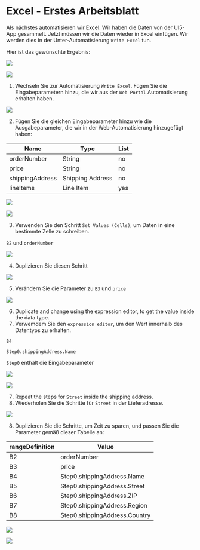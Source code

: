 # Excel - Erstes Arbeitsblatt


<!-- ## Excel automation -->

Als nächstes automatisieren wir Excel. Wir haben die Daten von der UI5-App gesammelt. Jetzt müssen wir die Daten wieder in Excel einfügen. Wir werden dies in der Unter-Automatisierung `Write Excel` tun.

Hier ist das gewünschte Ergebnis:

![](../images/0920.png)

![](../images/0921.png)


1. Wechseln Sie zur Automatisierung `Write Excel`. Fügen Sie die Eingabeparametern hinzu, die wir aus der `Web Portal` Automatisierung erhalten haben.

![](../images/0900.png)

2. Fügen Sie die gleichen Eingabeparameter hinzu wie die Ausgabeparameter, die wir in der Web-Automatisierung hinzugefügt haben:

| Name        | Type           | List  |
| ------------- |-------------| -----|
| orderNumber      | String | no |
| price      | String      |   no |
| shippingAddress | Shipping Address      |    no |
| lineItems | Line Item      |    yes |

![](../images/0901.png)

![](../images/0902.png)

3. Verwenden Sie den Schritt `Set Values (Cells)`, um Daten in eine bestimmte Zelle zu schreiben.

`B2` und `orderNumber`

![](../images/0903.png)

4. Duplizieren Sie diesen Schritt

![](../images/0904.png)

5. Verändern Sie die Parameter zu `B3` und `price`

![](../images/0905.png)

6. Duplicate and change using the expression editor, to get the value inside the data type.
6. Verwemdem Sie den `expression editor`, um den Wert innerhalb des Datentyps zu erhalten.

`B4` 

```
Step0.shippingAddress.Name
```

`Step0` enthält die Eingabeparameter

![](../images/0906.png)

![](../images/0907.png)

7. Repeat the steps for `Street` inside the shipping address.
7. Wiederholen Sie die Schritte für `Street` in der Lieferadresse.


![](../images/0908.png)

8. Duplizieren Sie die Schritte, um Zeit zu sparen, und passen Sie die Parameter gemäß dieser Tabelle an:

| rangeDefinition        | Value           | 
| ------------- |-------------|
| B2      | orderNumber |
| B3      | price      | 
| B4 | Step0.shippingAddress.Name      | 
| B5 | Step0.shippingAddress.Street      | 
| B6 | Step0.shippingAddress.ZIP      | 
| B7 | Step0.shippingAddress.Region      | 
| B8 | Step0.shippingAddress.Country      | 

![](../images/0909.png)


![](../images/0920.png)